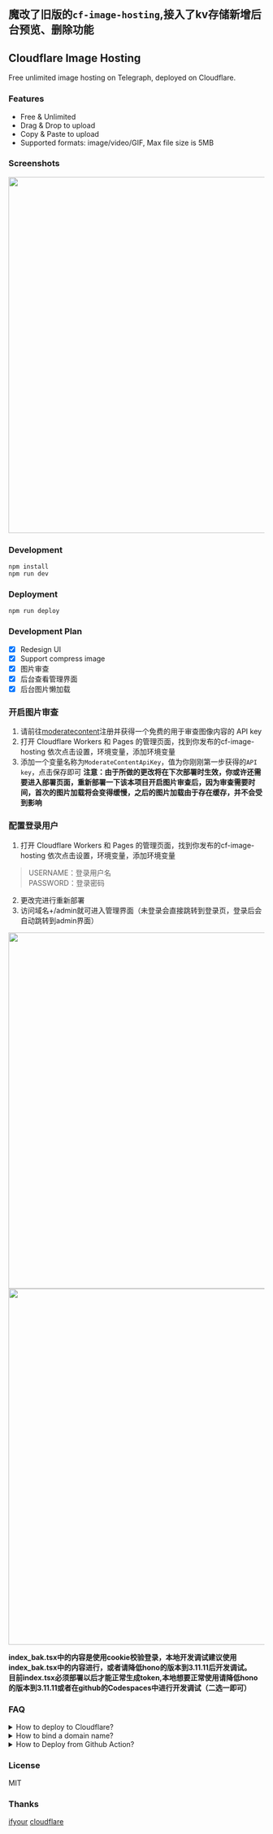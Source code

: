 ## 魔改了旧版的`cf-image-hosting`,接入了kv存储新增后台预览、删除功能
## Cloudflare Image Hosting

Free unlimited image hosting on Telegraph, deployed on Cloudflare.

### Features

- Free & Unlimited
- Drag & Drop to upload
- Copy & Paste to upload
- Supported formats: image/video/GIF, Max file size is 5MB

### Screenshots

<img src="https://images.100769.xyz/file/7ebc4b5e4d57c5d315a9f.png" width="700" />

### Development

```
npm install
npm run dev
```

### Deployment

```
npm run deploy
```

### Development Plan

- [x] Redesign UI
- [x] Support compress image
- [x] 图片审查
- [x] 后台查看管理界面
- [x] 后台图片懒加载

### 开启图片审查
1. 请前往[moderatecontent](https://moderatecontent.com/)注册并获得一个免费的用于审查图像内容的 API key
2. 打开 Cloudflare Workers 和 Pages 的管理页面，找到你发布的cf-image-hosting 依次点击设置，环境变量，添加环境变量
3. 添加一个变量名称为`ModerateContentApiKey`，值为你刚刚第一步获得的`API key`，点击保存即可
**注意：由于所做的更改将在下次部署时生效，你或许还需要进入部署页面，重新部署一下该本项目开启图片审查后，因为审查需要时间，首次的图片加载将会变得缓慢，之后的图片加载由于存在缓存，并不会受到影响**

### 配置登录用户
1. 打开 Cloudflare Workers 和 Pages 的管理页面，找到你发布的cf-image-hosting 依次点击设置，环境变量，添加环境变量
> USERNAME：登录用户名  
PASSWORD：登录密码
2. 更改完进行重新部署
3. 访问域名+/admin就可进入管理界面（未登录会直接跳转到登录页，登录后会自动跳转到admin界面）
<img src="https://images.100769.xyz/file/8e6667617990c5dc7af16.png" width="700" />
<img src="https://images.100769.xyz/file/edac66a9e1631dbd85283.png" width="700" />

**index_bak.tsx中的内容是使用cookie校验登录，本地开发调试建议使用index_bak.tsx中的内容进行，或者请降低hono的版本到3.11.11后开发调试。**  
**目前index.tsx必须部署以后才能正常生成token,本地想要正常使用请降低hono的版本到3.11.11或者在github的Codespaces中进行开发调试（二选一即可）**


### FAQ

<details>
  <summary>How to deploy to Cloudflare?</summary>

```bash
$ git clone https://github.com/Shadownc/cf-image-hosting.git
$ cd cf-image-hosting
$ npm run install && npm run deploy
```

</details>

<details>
  <summary>How to bind a domain name?</summary>
  Triggers -> Custom Domains -> Add a custom domain.
  <img src="https://images.mingming.dev/file/a7e19c9e0f169861fefa6.png" width="700" />
</details>

<details>
  <summary>How to Deploy from Github Action?</summary>
  Before deploying code to Cloudflare via CI, you need a cloudflare token. you can manager from here: <a href="https://dash.cloudflare.com/profile/api-tokens">api-tokens</a>

  If it's a newly created token, select the Edit Cloudflare Workers template, if you have already another token, make sure the token has the corresponding permissions(No, token permissions are not shared between cloudflare page and cloudflare worker).

  then go to your Github repository settings dashboard: Settings->Secrets and variables->Actions->Repository secrets, and add a new secret with the name CLOUDFLARE_API_TOKEN.

  中文翻译：
  如果是新创建的令牌，请选择编辑 Cloudflare Workers模板，如果您已有其他令牌，请确保该令牌具有相应的权限（否，令牌权限不会在 cloudflare 页面和 cloudflare Workers 之间共享）。
  然后转到您的 Github 存储库设置仪表板：Settings->Secrets and variables->Actions->Repository secrets，并添加一个名为 的新密钥CLOUDFLARE_API_TOKEN。
  需要在wrangler.toml添加代码：
  main = "src/index.tsx"
  minify = true
  注意：如果你之前自己发布过Workers,Github Action自动部署会重新生成一个Workers!!!该项目内暂停了Github Action自动部署！！！

</details>

### License

MIT

### Thanks
[ifyour](https://github.com/ifyour/cf-image-hosting)
[cloudflare](https://dash.cloudflare.com/)